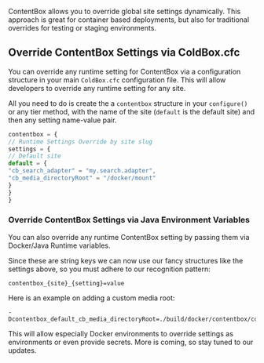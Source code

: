 ContentBox allows you to override global site settings dynamically.  This approach is great for container based deployments, but also for traditional overrides for testing or staging environments. 

## Override ContentBox Settings via ColdBox.cfc

You can override any runtime setting for ContentBox via a configuration structure in your main `ColdBox.cfc` configuration file. This will allow developers to override any runtime setting for any site.

All you need to do is create the a `contentbox` structure in your `configure()` or any tier method, with the name of the site (`default` is the default site) and then any setting name-value pair.

```js
contentbox = {
// Runtime Settings Override by site slug
settings = {
// Default site
default = {
"cb_search_adapter" = "my.search.adapter",
"cb_media_directoryRoot" = "/docker/mount"
}
}
}
```

### Override ContentBox Settings via Java Environment Variables

You can also override any runtime ContentBox setting by passing them via Docker/Java Runtime variables.

Since these are string keys we can now use our fancy structures like the settings above, so you must adhere to our recognition pattern:

```
contentbox_{site}_{setting}=value
```

Here is an example on adding a custom media root:

```
-Dcontentbox_default_cb_media_directoryRoot=./build/docker/contentbox/content
```

This will allow especially Docker environments to override settings as environments or even provide secrets. More is coming, so stay tuned to our updates.